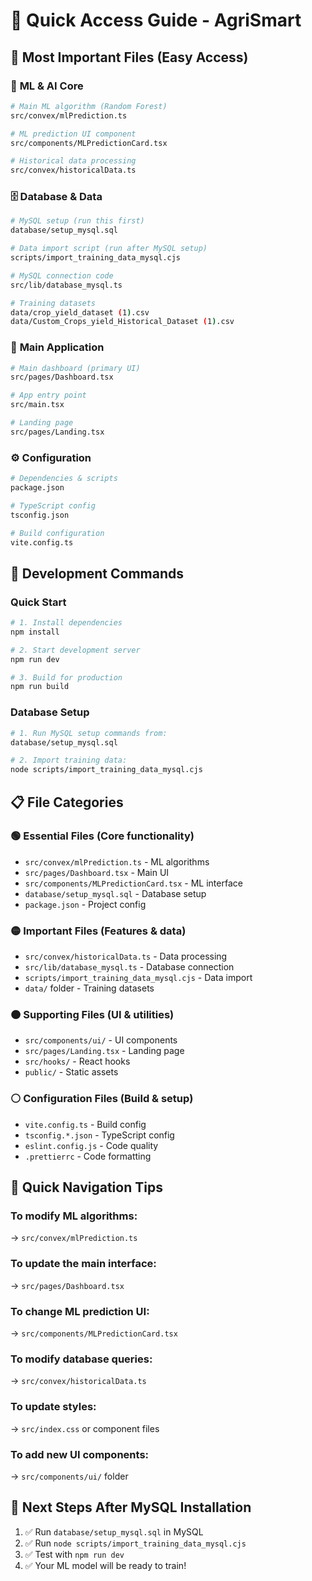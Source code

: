 # 🚀 Quick Access Guide - AgriSmart

## 🎯 Most Important Files (Easy Access)

### 🤖 **ML & AI Core**
```bash
# Main ML algorithm (Random Forest)
src/convex/mlPrediction.ts

# ML prediction UI component
src/components/MLPredictionCard.tsx

# Historical data processing
src/convex/historicalData.ts
```

### 🗄️ **Database & Data**
```bash
# MySQL setup (run this first)
database/setup_mysql.sql

# Data import script (run after MySQL setup)
scripts/import_training_data_mysql.cjs

# MySQL connection code
src/lib/database_mysql.ts

# Training datasets
data/crop_yield_dataset (1).csv
data/Custom_Crops_yield_Historical_Dataset (1).csv
```

### 📱 **Main Application**
```bash
# Main dashboard (primary UI)
src/pages/Dashboard.tsx

# App entry point
src/main.tsx

# Landing page
src/pages/Landing.tsx
```

### ⚙️ **Configuration**
```bash
# Dependencies & scripts
package.json

# TypeScript config
tsconfig.json

# Build configuration
vite.config.ts
```

## 🔧 Development Commands

### Quick Start
```bash
# 1. Install dependencies
npm install

# 2. Start development server
npm run dev

# 3. Build for production
npm run build
```

### Database Setup
```bash
# 1. Run MySQL setup commands from:
database/setup_mysql.sql

# 2. Import training data:
node scripts/import_training_data_mysql.cjs
```

## 📋 File Categories

### 🟢 **Essential Files** (Core functionality)
- `src/convex/mlPrediction.ts` - ML algorithms
- `src/pages/Dashboard.tsx` - Main UI
- `src/components/MLPredictionCard.tsx` - ML interface
- `database/setup_mysql.sql` - Database setup
- `package.json` - Project config

### 🟡 **Important Files** (Features & data)
- `src/convex/historicalData.ts` - Data processing
- `src/lib/database_mysql.ts` - Database connection
- `scripts/import_training_data_mysql.cjs` - Data import
- `data/` folder - Training datasets

### 🟠 **Supporting Files** (UI & utilities)
- `src/components/ui/` - UI components
- `src/pages/Landing.tsx` - Landing page
- `src/hooks/` - React hooks
- `public/` - Static assets

### ⚪ **Configuration Files** (Build & setup)
- `vite.config.ts` - Build config
- `tsconfig.*.json` - TypeScript config
- `eslint.config.js` - Code quality
- `.prettierrc` - Code formatting

## 🎯 Quick Navigation Tips

### To modify ML algorithms:
→ `src/convex/mlPrediction.ts`

### To update the main interface:
→ `src/pages/Dashboard.tsx`

### To change ML prediction UI:
→ `src/components/MLPredictionCard.tsx`

### To modify database queries:
→ `src/convex/historicalData.ts`

### To update styles:
→ `src/index.css` or component files

### To add new UI components:
→ `src/components/ui/` folder

## 🚀 Next Steps After MySQL Installation

1. ✅ Run `database/setup_mysql.sql` in MySQL
2. ✅ Run `node scripts/import_training_data_mysql.cjs`
3. ✅ Test with `npm run dev`
4. ✅ Your ML model will be ready to train!